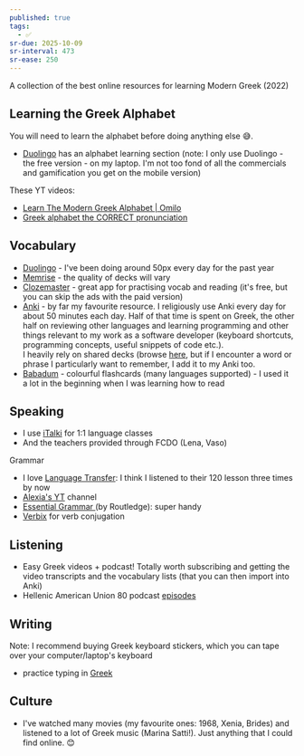 ```yaml
---
published: true
tags:
  - ✅
sr-due: 2025-10-09
sr-interval: 473
sr-ease: 250
---
```

A collection of the best online resources for learning Modern Greek  (2022)

## Learning the Greek Alphabet

You will need to learn the alphabet before doing anything else 😅.
- [Duolingo](https://www.duolingo.com/) has an alphabet learning section (note: I only use Duolingo - the free version - on my laptop. I'm not too fond of all the commercials and gamification you get on the mobile version)

 These YT videos:
- [Learn The Modern Greek Alphabet | Omilo](https://www.youtube.com/watch?v=RQF6dZZqX5I)
- [Greek alphabet the CORRECT pronunciation](https://www.youtube.com/watch?v=28yu1PFc438)

##  Vocabulary
- [Duolingo](https://www.duolingo.com/) - I've been doing around 50px every day for the past year
- [Memrise](https://www.memrise.com/) - the quality of decks will vary
- [Clozemaster](https://www.clozemaster.com/) - great app for practising vocab and reading (it's free, but you can skip the ads with the paid version)
- [Anki](https://apps.ankiweb.net/) - by far my favourite resource. I religiously use Anki every day for about 50 minutes each day. Half of that time is spent on Greek, the other half on reviewing other languages and learning programming and other things relevant to my work as a software developer (keyboard shortcuts, programming concepts, useful snippets of code etc.).  
I heavily rely on shared decks (browse [here](https://ankiweb.net/shared/decks/), but if I encounter a word or phrase I particularly want to remember, I add it to my Anki too. 
- [Babadum](https://babadum.com/play/?lang=11&game=1) - colourful flashcards (many languages supported) - I used it a lot in the beginning when I was learning how to read

## Speaking
- I use [iTalki](https://www.italki.com/en) for 1:1 language classes
- And the teachers provided through FCDO (Lena, Vaso)

Grammar
- I love [Language Transfer](https://soundcloud.com/languagetransfer/sets/complete-greek-more-audios): I think I listened to their 120 lesson three times by now
- [Alexia's YT](https://www.youtube.com/c/greeklessonsonlinevideos) channel
- [Essential Grammar ](https://www.routledge.com/Greek-An-Essential-Grammar/Holton-Mackridge-Philippaki-Warburton/p/book/9781138930681)(by Routledge): super handy
- [Verbix](https://www.verbix.com/languages/greek) for verb conjugation

## Listening
- Easy Greek videos + podcast! Totally worth subscribing and getting the video transcripts and the vocabulary lists (that you can then import into Anki)
-  Hellenic American Union 80 podcast [episodes](https://archive.org/details/podcast_learning-greek-podcasts-from-t_126265773?&sort=titleSorter&page=2)

##  Writing
Note: I recommend buying Greek keyboard stickers, which you can tape over your computer/laptop's keyboard

- practice typing in [Greek](https://10fastfingers.com/typing-test/greek)

## Culture
- I've watched many movies (my favourite ones: 1968, Xenia, Brides) and listened to a lot of Greek music (Marina Satti!). Just anything that I could find online. 😊 
